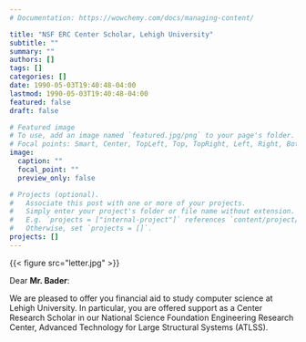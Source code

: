 ```yaml
---
# Documentation: https://wowchemy.com/docs/managing-content/

title: "NSF ERC Center Scholar, Lehigh University"
subtitle: ""
summary: ""
authors: []
tags: []
categories: []
date: 1990-05-03T19:40:48-04:00
lastmod: 1990-05-03T19:40:48-04:00
featured: false
draft: false

# Featured image
# To use, add an image named `featured.jpg/png` to your page's folder.
# Focal points: Smart, Center, TopLeft, Top, TopRight, Left, Right, BottomLeft, Bottom, BottomRight.
image:
  caption: ""
  focal_point: ""
  preview_only: false

# Projects (optional).
#   Associate this post with one or more of your projects.
#   Simply enter your project's folder or file name without extension.
#   E.g. `projects = ["internal-project"]` references `content/project/deep-learning/index.md`.
#   Otherwise, set `projects = []`.
projects: []
---
```


{{< figure src="letter.jpg" >}}

Dear **Mr. Bader**:

We are pleased to offer you financial aid to study computer science at Lehigh University.  In particular, you are offered support as a Center Research Scholar in our National Science Foundation Engineering Research Center, Advanced Technology for Large Structural Systems (ATLSS).

